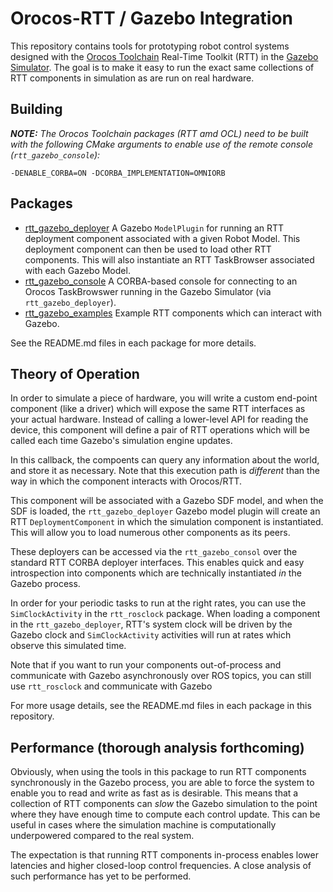 Orocos-RTT / Gazebo Integration
===============================

This repository contains tools for prototyping robot control systems designed
with the [Orocos Toolchain](http://orocos.org) Real-Time Toolkit (RTT) in the
[Gazebo Simulator](http://gazebosim.org). The goal is to make it easy to run
the exact same collections of RTT components in simulation as are run on real
hardware.

## Building

***NOTE:*** *The Orocos Toolchain packages (RTT amd OCL) need to be built with
the following CMake arguments to enable use of the remote console
(`rtt_gazebo_console`):*

```
-DENABLE_CORBA=ON -DCORBA_IMPLEMENTATION=OMNIORB
```

## Packages

* [rtt\_gazebo\_deployer](rtt_gazebo_deployer) A Gazebo `ModelPlugin` for
  running an RTT deployment component associated with a given Robot Model. This
  deployment component can then be used to load other RTT components. This will
  also instantiate an RTT TaskBrowser associated with each Gazebo Model.
* [rtt\_gazebo\_console](rtt_gazebo_console) A CORBA-based console for
  connecting to an Orocos TaskBrowswer running in the Gazebo Simulator (via
  `rtt_gazebo_deployer`).
* [rtt\_gazebo\_examples](rtt_gazebo_examples) Example RTT components which can
  interact with Gazebo.

See the README.md files in each package for more details.

## Theory of Operation

In order to simulate a piece of hardware, you will write a custom end-point
component (like a driver) which will expose the same RTT interfaces as your
actual hardware. Instead of calling a lower-level API for reading the device,
this component will define a pair of RTT operations which will be called each
time Gazebo's simulation engine updates.

In this callback, the compoents can query any information about the world, and
store it as necessary. Note that this execution path is _different_ than the
way in which the component interacts with Orocos/RTT. 

This component will be associated with a Gazebo SDF model, and when the SDF is
loaded, the `rtt_gazebo_deployer` Gazebo model plugin will create an RTT
`DeploymentComponent` in which the simulation component is instantiated. This
will allow you to load numerous other components as its peers. 

These deployers can be accessed via the `rtt_gazebo_consol` over the standard
RTT CORBA deployer interfaces. This enables quick and easy introspection into
components which are technically instantiated _in_ the Gazebo process.

In order for your periodic tasks to run at the right rates, you can use the
`SimClockActivity` in the `rtt_rosclock` package. When loading a component
in the `rtt_gazebo_deployer`, RTT's system clock will be driven by the Gazebo 
clock and `SimClockActivity` activities will run at rates which observe this
simulated time. 

Note that if you want to run your components out-of-process and communicate
with Gazebo asynchronously over ROS topics, you can still use `rtt_rosclock`
and communicate with Gazebo

For more usage details, see the README.md files in each package in this
repository.

## Performance (thorough analysis forthcoming)

Obviously, when using the tools in this package to run RTT components
synchronously in the Gazebo process, you are able to force the system to enable
you to read and write as fast as is desirable. This means that a collection of
RTT components can _slow_ the Gazebo simulation to the point where they have
enough time to compute each control update. This can be useful in cases where
the simulation machine is computationally underpowered compared to the real
system.

The expectation is that running RTT components in-process enables lower
latencies and higher closed-loop control frequencies. A close analysis of
such performance has yet to be performed.
